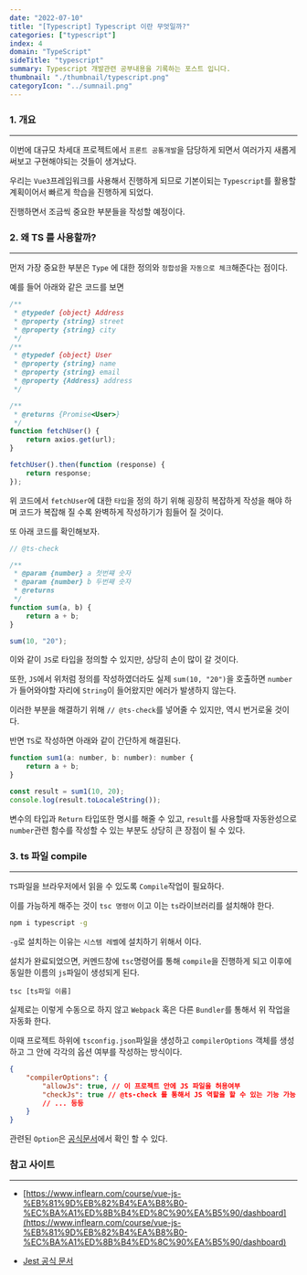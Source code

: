 ```yaml
---
date: "2022-07-10"
title: "[Typescript] Typescript 이란 무엇일까?"
categories: ["typescript"]
index: 4
domain: "TypeScript"
sideTitle: "typescript"
summary: Typescript 개발관련 공부내용을 기록하는 포스트 입니다.
thumbnail: "./thumbnail/typescript.png"
categoryIcon: "../sumnail.png"
---
```


### 1. 개요

---

이번에 대규모 차세대 프로젝트에서 `프론트 공통개발`을 담당하게 되면서 여러가지 새롭게 써보고 구현해야되는 것들이 생겨났다.

우리는 `Vue3`프레임워크를 사용해서 진행하게 되므로 기본이되는 `Typescript`를 활용할 계획이어서 빠르게 학습을 진행하게 되었다.

진행하면서 조금씩 중요한 부분들을 작성할 예정이다.


### 2. 왜 TS 를 사용할까?
---

먼저 가장 중요한 부분은 `Type` 에 대한 정의와 `정합성`을 `자동으로 체크`해준다는 점이다.

예를 들어 아래와 같은 코드를 보면

```js
/**
 * @typedef {object} Address
 * @property {string} street
 * @property {string} city
 */
/**
 * @typedef {object} User
 * @property {string} name
 * @property {string} email
 * @property {Address} address
 */

/**
 * @returns {Promise<User>}
 */
function fetchUser() {
	return axios.get(url);
}

fetchUser().then(function (response) {
	return response;
});
```

위 코드에서 `fetchUser`에 대한 `타입`을 정의 하기 위해 굉장히 복잡하게 작성을 해야 하며 코드가 복잡해 질 수록 완벽하게 작성하기가 힘들어 질 것이다.

또 아래 코드를 확인해보자.

```js
// @ts-check

/**
 * @param {number} a 첫번쨰 숫자
 * @param {number} b 두번째 숫자
 * @returns
 */
function sum(a, b) {
	return a + b;
}

sum(10, "20");
```

이와 같이 `JS`로 타입을 정의할 수 있지만, 상당히 손이 많이 갈 것이다.

또한, `JS`에서 위처럼 정의를 작성하였더라도 실제 `sum(10, "20")`을 호출하면 `number`가 들어와야할 자리에 `String`이 들어왔지만
에러가 발생하지 않는다.

이러한 부분을 해결하기 위해 `// @ts-check`를 넣어줄 수 있지만, 역시 번거로울 것이다.

반면 `TS`로 작성하면 아래와 같이 간단하게 해결된다.

```js
function sum1(a: number, b: number): number {
	return a + b;
}

const result = sum1(10, 20);
console.log(result.toLocaleString());

```

변수의 타입과 `Return` 타입또한 명시를 해줄 수 있고, `result`를 사용할때 자동완성으로 `number`관련 함수를 작성할 수 있는 부분도
상당히 큰 장점이 될 수 있다.

### 3. ts 파일 compile
---

`TS`파일을 브라우저에서 읽을 수 있도록 `Compile`작업이 필요하다.

이를 가능하게 해주는 것이 `tsc 명령어` 이고 이는 `ts`라이브러리를 설치해야 한다.

```bash
npm i typescript -g
```

`-g`로 설치하는 이유는 `시스템 레벨`에 설치하기 위해서 이다.

설치가 완료되었으면, 커멘드창에 `tsc`명령어를 통해 `compile`을 진행하게 되고 이후에 동일한 이름의 `js`파일이 생성되게 된다.

```
tsc [ts파일 이름]
```

실제로는 이렇게 수동으로 하지 않고 `Webpack` 혹은 다른 `Bundler`를 통해서 위 작업을 자동화 한다.

이때 프로젝트 하위에 `tsconfig.json`파일을 생성하고 `compilerOptions` 객체를 생성하고 그 안에 각각의 옵션 여부를 작성하는 방식이다.

```json
{
    "compilerOptions": {
        "allowJs": true, // 이 프로젝트 안에 JS 파일을 허용여부
        "checkJs": true // @ts-check 를 통해서 JS 역할을 할 수 있는 기능 가능 여부
		// ... 등등
    }
}
```

관련된 `Option`은 [공식문서](https://www.typescriptlang.org/ko/tsconfig)에서 확인 할 수 있다.



### 참고 사이트

---

- [https://www.inflearn.com/course/vue-js-%EB%81%9D%EB%82%B4%EA%B8%B0-%EC%BA%A1%ED%8B%B4%ED%8C%90%EA%B5%90/dashboard](https://www.inflearn.com/course/vue-js-%EB%81%9D%EB%82%B4%EA%B8%B0-%EC%BA%A1%ED%8B%B4%ED%8C%90%EA%B5%90/dashboard)

- [Jest 공식 문서](https://jestjs.io/)